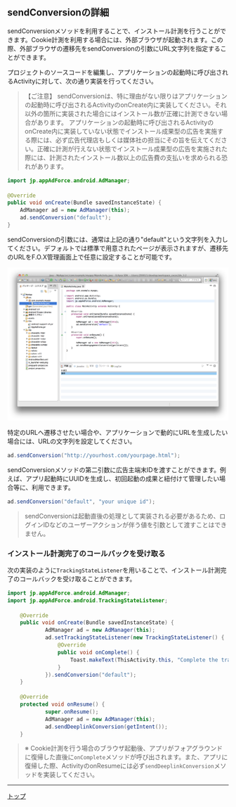 ## sendConversionの詳細

sendConversionメソッドを利用することで、インストール計測を行うことができます。Cookie計測を利用する場合には、外部ブラウザが起動されます。この際、外部ブラウザの遷移先をsendConversionの引数にURL文字列を指定することができます。

プロジェクトのソースコードを編集し、アプリケーションの起動時に呼び出されるActivityに対して、次の通り実装を行ってください。

> 【ご注意】
sendConversionは、特に理由がない限りはアプリケーションの起動時に呼び出されるActivityのonCreate内に実装してください。それ以外の箇所に実装された場合にはインストール数が正確に計測できない場合があります。
アプリケーションの起動時に呼び出されるActivityのonCreate内に実装していない状態でインストール成果型の広告を実施する際には、必ず広告代理店もしくは媒体社の担当にその旨を伝えてください。正確に計測が行えない状態でインストール成果型の広告を実施された際には、計測されたインストール数以上の広告費の支払いを求められる恐れがあります。


```java
import jp.appAdForce.android.AdManager;

@Override
public void onCreate(Bundle savedInstanceState) {
	AdManager ad = new AdManager(this);
	ad.sendConversion("default");
}
```


sendConversionの引数には、通常は上記の通り"default"という文字列を入力してください。デフォルトでは標準で用意されたページが表示されますが、遷移先のURLをF.O.X管理画面上で任意に設定することが可能です。

![sendConversion01](./img01.png)

特定のURLヘ遷移させたい場合や、アプリケーションで動的にURLを生成したい場合には、URLの文字列を設定してください。

```java
ad.sendConversion("http://yourhost.com/yourpage.html");
```

sendConversionメソッドの第二引数に広告主端末IDを渡すことができます。例えば、アプリ起動時にUUIDを生成し、初回起動の成果と紐付けて管理したい場合等に、利用できます。

```java
ad.sendConversion("default", "your unique id");
```
> sendConversionは起動直後の処理として実装される必要があるため、ログインIDなどのユーザーアクションが伴う値を引数として渡すことはできません。

### インストール計測完了のコールバックを受け取る

次の実装のように`TrackingStateListener`を用いることで、インストール計測完了のコールバックを受け取ることができます。

```java
import jp.appAdForce.android.AdManager;
import jp.appAdForce.android.TrackingStateListener;

	@Override
	public void onCreate(Bundle savedInstanceState) {
			AdManager ad = new AdManager(this);
			ad.setTrackingStateListener(new TrackingStateListener() {
				@Override
				public void onComplete() {
					Toast.makeText(ThisActivity.this, "Complete the tracking", Toast.LENGTH_LONG).show();
				}
			}).sendConversion("default");
	}

	@Override
	protected void onResume() {
			super.onResume();
			AdManager ad = new AdManager(this);
			ad.sendDeeplinkConversion(getIntent());
	}
```

> ※ Cookie計測を行う場合のブラウザ起動後、アプリがフォアグラウンドに復帰した直後に`onComplete`メソッドが呼び出されます。また、アプリに復帰した際、ActivityのonResumeには必ず`sendDeeplinkConversion`メソッドを実装してください。


---
[トップ](/lang/ja/README.md)
